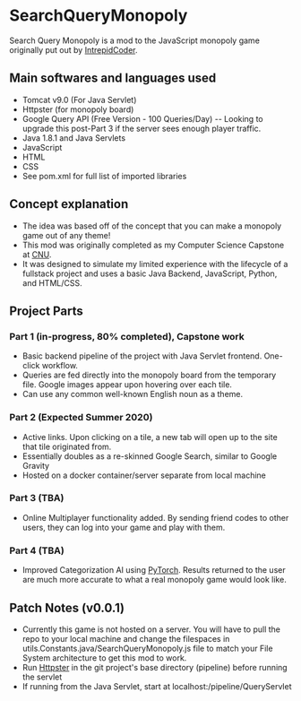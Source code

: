 # SearchQueryMonopoly

Search Query Monopoly is a mod to the JavaScript monopoly game
originally put out by [IntrepidCoder](https://github.com/intrepidcoder/monopoly).

## Main softwares and languages used

- Tomcat v9.0 (For Java Servlet)
- Httpster (for monopoly board)
- Google Query API (Free Version - 100 Queries/Day)
  -- Looking to upgrade this post-Part 3 if the server sees enough player traffic.
- Java 1.8.1 and Java Servlets
- JavaScript
- HTML
- CSS
- See pom.xml for full list of imported libraries

## Concept explanation

- The idea was based off of the concept that you can make a monopoly game out of any theme!
- This mod was originally completed as my Computer Science Capstone at [CNU](http://cnu.edu/).
- It was designed to simulate my limited experience with the lifecycle of a fullstack
project and uses a basic Java Backend, JavaScript, Python, and HTML/CSS.

## Project Parts

### Part 1 (in-progress, 80% completed), Capstone work

- Basic backend pipeline of the project with Java Servlet frontend. One-click workflow.
- Queries are fed directly into the monopoly board from the temporary file. Google images appear
upon hovering over each tile.
- Can use any common well-known English noun as a theme.

### Part 2 (Expected Summer 2020)

- Active links. Upon clicking on a tile, a new tab will open up to the site that tile originated from.
- Essentially doubles as a re-skinned Google Search, similar to Google Gravity
- Hosted on a docker container/server separate from local machine

### Part 3 (TBA)

- Online Multiplayer functionality added. By sending friend codes to other users, they can
log into your game and play with them.

### Part 4 (TBA)

- Improved Categorization AI using [PyTorch](https://pytorch.org/). Results returned to the user are much more accurate to what
a real monopoly game would look like.

## Patch Notes (v0.0.1)
- Currently this game is not hosted on a server. You will have to pull the repo to your local machine and
change the filespaces in utils.Constants.java/SearchQueryMonopoly.js file to match your File System architecture
to get this mod to work.
- Run [Httpster](https://www.npmjs.com/package/httpster) in the git project's base directory (pipeline) before running the servlet
- If running from the Java Servlet, start at localhost:<your port>/pipeline/QueryServlet

